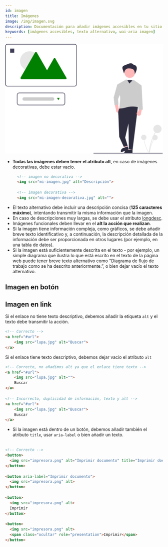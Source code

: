 ```yaml
---
id: imagen
title: Imágenes
image: /img/imagen.svg
description: Documentación para añadir imágenes accesibles en tu sitio web
keywords: [imágenes accesibles, texto alternativo, wai-aria imagen]
---
```


![img](/img/imagen.svg) 


- **Todas las imágenes deben tener el atributo alt**, en caso de imágenes decorativas, debe estar vacío.
  ```html
    <!-- imagen no decorativa -->
    <img src="mi-imagen.jpg" alt="Descripción">

    <!-- imagen decorativa -->
    <img src="mi-imagen-decorativa.jpg" alt="">
  ```
- El texto alternativo debe incluir una descripción concisa (**125 caracteres máximo**), intentando transmitir la misma información que la imagen.
- En caso de descripciones muy largas, se debe usar el atributo [longdesc](https://www.w3.org/TR/WCAG20-TECHS/H45.html).
- Imágenes funcionales deben llevar en el **alt la acción que realizan**.
- Si la imagen tiene información compleja, como gráficos, se debe añadir breve texto identificativo y, a continuación, la descripción detallada de la información debe ser proporcionada en otros lugares (por ejemplo, en una tabla de datos).
- Si la imagen está suficientemente descrita en el texto - por ejemplo, un simple diagrama que ilustra lo que está escrito en el texto de la página web puede tener breve texto alternativo como "Diagrama de flujo de trabajo como se ha descrito anteriormente.”, o bien dejar vacío el texto alternativo.

## Imagen en botón

## Imagen en link


Si el enlace no tiene texto descriptivo, debemos añadir la etiqueta `alt` y el texto debe transmitir la acción.
```html
<!-- Correcto -->
<a href="#url">
    <img src="lupa.jpg" alt="Buscar">
</a>
```

Si el enlace tiene texto descriptivo, debemos dejar vacío el atributo `alt`
```html
<!-- Correcto, no añadimos alt ya que el enlace tiene texto -->
<a href="#url">
    <img src="lupa.jpg" alt="">
    Buscar
</a>

<!-- Incorrecto, duplicidad de información, texto y alt -->
<a href="#url">
    <img src="lupa.jpg" alt="Buscar">
    Buscar
</a>
```


- Si la imagen está dentro de un botón, debemos añadir también el atributo `title`, usar `aria-label` o bien añadir un texto.
```html

<!-- Correcto -->
<button>
  <img src="impresora.png" alt="Imprimir documento" title="Imprimir documento">
</button>

<button aria-label="Imprimir documento">
  <img src="impresora.png" alt>
</button>

<button>
  <img src="impresora.png" alt>
  Imprimir
</button>

<button>
  <img src="impresora.png" alt>
  <span class="ocultar" role="presentation">Imprimir</span>
</button>
```

